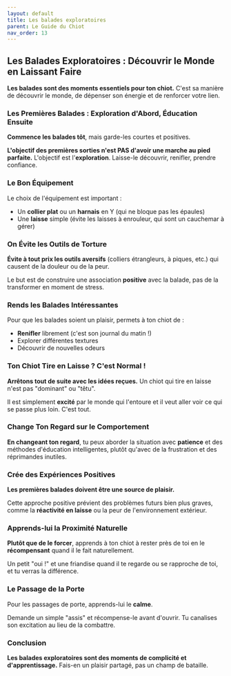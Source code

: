 ```yaml
---
layout: default
title: Les balades exploratoires
parent: Le Guide du Chiot
nav_order: 13
---
```


## **Les Balades Exploratoires : Découvrir le Monde en Laissant Faire**

**Les balades sont des moments essentiels pour ton chiot.** C'est sa manière de découvrir le monde, de dépenser son énergie et de renforcer votre lien.

### **Les Premières Balades : Exploration d'Abord, Éducation Ensuite**

**Commence les balades tôt**, mais garde-les courtes et positives.

**L'objectif des premières sorties n'est PAS d'avoir une marche au pied parfaite.** L'objectif est l'**exploration**. Laisse-le découvrir, renifler, prendre confiance.

### **Le Bon Équipement**

Le choix de l'équipement est important :
- Un **collier plat** ou un **harnais** en Y (qui ne bloque pas les épaules)
- Une **laisse** simple (évite les laisses à enrouleur, qui sont un cauchemar à gérer)

### **On Évite les Outils de Torture**

**Évite à tout prix les outils aversifs** (colliers étrangleurs, à piques, etc.) qui causent de la douleur ou de la peur.

Le but est de construire une association **positive** avec la balade, pas de la transformer en moment de stress.

### **Rends les Balades Intéressantes**

Pour que les balades soient un plaisir, permets à ton chiot de :
- **Renifler** librement (c'est son journal du matin !)
- Explorer différentes textures
- Découvrir de nouvelles odeurs

### **Ton Chiot Tire en Laisse ? C'est Normal !**

**Arrêtons tout de suite avec les idées reçues.** Un chiot qui tire en laisse n'est pas "dominant" ou "têtu".

Il est simplement **excité** par le monde qui l'entoure et il veut aller voir ce qui se passe plus loin. C'est tout.

### **Change Ton Regard sur le Comportement**

**En changeant ton regard**, tu peux aborder la situation avec **patience** et des méthodes d'éducation intelligentes, plutôt qu'avec de la frustration et des réprimandes inutiles.

### **Crée des Expériences Positives**

**Les premières balades doivent être une source de plaisir.**

Cette approche positive prévient des problèmes futurs bien plus graves, comme la **réactivité en laisse** ou la peur de l'environnement extérieur.

### **Apprends-lui la Proximité Naturelle**

**Plutôt que de le forcer**, apprends à ton chiot à rester près de toi en le **récompensant** quand il le fait naturellement.

Un petit "oui !" et une friandise quand il te regarde ou se rapproche de toi, et tu verras la différence.

### **Le Passage de la Porte**

Pour les passages de porte, apprends-lui le **calme**.

Demande un simple "assis" et récompense-le avant d'ouvrir. Tu canalises son excitation au lieu de la combattre.

### **Conclusion**

**Les balades exploratoires sont des moments de complicité et d'apprentissage.** Fais-en un plaisir partagé, pas un champ de bataille. 

